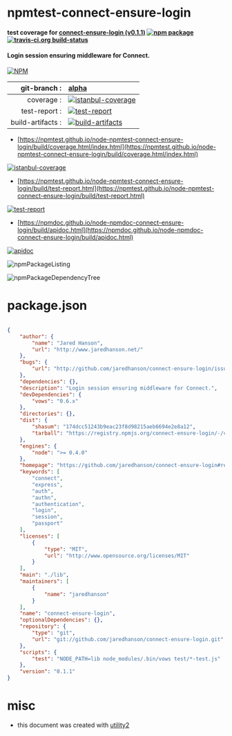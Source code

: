 # npmtest-connect-ensure-login

#### test coverage for  [connect-ensure-login (v0.1.1)](https://github.com/jaredhanson/connect-ensure-login#readme)  [![npm package](https://img.shields.io/npm/v/npmtest-connect-ensure-login.svg?style=flat-square)](https://www.npmjs.org/package/npmtest-connect-ensure-login) [![travis-ci.org build-status](https://api.travis-ci.org/npmtest/node-npmtest-connect-ensure-login.svg)](https://travis-ci.org/npmtest/node-npmtest-connect-ensure-login)

#### Login session ensuring middleware for Connect.

[![NPM](https://nodei.co/npm/connect-ensure-login.png?downloads=true&downloadRank=true&stars=true)](https://www.npmjs.com/package/connect-ensure-login)

| git-branch : | [alpha](https://github.com/npmtest/node-npmtest-connect-ensure-login/tree/alpha)|
|--:|:--|
| coverage : | [![istanbul-coverage](https://npmtest.github.io/node-npmtest-connect-ensure-login/build/coverage.badge.svg)](https://npmtest.github.io/node-npmtest-connect-ensure-login/build/coverage.html/index.html)|
| test-report : | [![test-report](https://npmtest.github.io/node-npmtest-connect-ensure-login/build/test-report.badge.svg)](https://npmtest.github.io/node-npmtest-connect-ensure-login/build/test-report.html)|
| build-artifacts : | [![build-artifacts](https://npmtest.github.io/node-npmtest-connect-ensure-login/glyphicons_144_folder_open.png)](https://github.com/npmtest/node-npmtest-connect-ensure-login/tree/gh-pages/build)|

- [https://npmtest.github.io/node-npmtest-connect-ensure-login/build/coverage.html/index.html](https://npmtest.github.io/node-npmtest-connect-ensure-login/build/coverage.html/index.html)

[![istanbul-coverage](https://npmtest.github.io/node-npmtest-connect-ensure-login/build/screenCapture.buildCi.browser.%252Ftmp%252Fbuild%252Fcoverage.lib.html.png)](https://npmtest.github.io/node-npmtest-connect-ensure-login/build/coverage.html/index.html)

- [https://npmtest.github.io/node-npmtest-connect-ensure-login/build/test-report.html](https://npmtest.github.io/node-npmtest-connect-ensure-login/build/test-report.html)

[![test-report](https://npmtest.github.io/node-npmtest-connect-ensure-login/build/screenCapture.buildCi.browser.%252Ftmp%252Fbuild%252Ftest-report.html.png)](https://npmtest.github.io/node-npmtest-connect-ensure-login/build/test-report.html)

- [https://npmdoc.github.io/node-npmdoc-connect-ensure-login/build/apidoc.html](https://npmdoc.github.io/node-npmdoc-connect-ensure-login/build/apidoc.html)

[![apidoc](https://npmdoc.github.io/node-npmdoc-connect-ensure-login/build/screenCapture.buildCi.browser.%252Ftmp%252Fbuild%252Fapidoc.html.png)](https://npmdoc.github.io/node-npmdoc-connect-ensure-login/build/apidoc.html)

![npmPackageListing](https://npmtest.github.io/node-npmtest-connect-ensure-login/build/screenCapture.npmPackageListing.svg)

![npmPackageDependencyTree](https://npmtest.github.io/node-npmtest-connect-ensure-login/build/screenCapture.npmPackageDependencyTree.svg)



# package.json

```json

{
    "author": {
        "name": "Jared Hanson",
        "url": "http://www.jaredhanson.net/"
    },
    "bugs": {
        "url": "http://github.com/jaredhanson/connect-ensure-login/issues"
    },
    "dependencies": {},
    "description": "Login session ensuring middleware for Connect.",
    "devDependencies": {
        "vows": "0.6.x"
    },
    "directories": {},
    "dist": {
        "shasum": "174dcc51243b9eac23f8d98215aeb6694e2e8a12",
        "tarball": "https://registry.npmjs.org/connect-ensure-login/-/connect-ensure-login-0.1.1.tgz"
    },
    "engines": {
        "node": ">= 0.4.0"
    },
    "homepage": "https://github.com/jaredhanson/connect-ensure-login#readme",
    "keywords": [
        "connect",
        "express",
        "auth",
        "authn",
        "authentication",
        "login",
        "session",
        "passport"
    ],
    "licenses": [
        {
            "type": "MIT",
            "url": "http://www.opensource.org/licenses/MIT"
        }
    ],
    "main": "./lib",
    "maintainers": [
        {
            "name": "jaredhanson"
        }
    ],
    "name": "connect-ensure-login",
    "optionalDependencies": {},
    "repository": {
        "type": "git",
        "url": "git://github.com/jaredhanson/connect-ensure-login.git"
    },
    "scripts": {
        "test": "NODE_PATH=lib node_modules/.bin/vows test/*-test.js"
    },
    "version": "0.1.1"
}
```



# misc
- this document was created with [utility2](https://github.com/kaizhu256/node-utility2)
